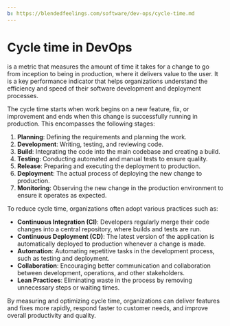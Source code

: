 ```yaml
---
b: https://blendedfeelings.com/software/dev-ops/cycle-time.md
---
```


# Cycle time in DevOps 
is a metric that measures the amount of time it takes for a change to go from inception to being in production, where it delivers value to the user. It is a key performance indicator that helps organizations understand the efficiency and speed of their software development and deployment processes.

The cycle time starts when work begins on a new feature, fix, or improvement and ends when this change is successfully running in production. This encompasses the following stages:

1. **Planning**: Defining the requirements and planning the work.
2. **Development**: Writing, testing, and reviewing code.
3. **Build**: Integrating the code into the main codebase and creating a build.
4. **Testing**: Conducting automated and manual tests to ensure quality.
5. **Release**: Preparing and executing the deployment to production.
6. **Deployment**: The actual process of deploying the new change to production.
7. **Monitoring**: Observing the new change in the production environment to ensure it operates as expected.

To reduce cycle time, organizations often adopt various practices such as:

- **Continuous Integration (CI)**: Developers regularly merge their code changes into a central repository, where builds and tests are run.
- **Continuous Deployment (CD)**: The latest version of the application is automatically deployed to production whenever a change is made.
- **Automation**: Automating repetitive tasks in the development process, such as testing and deployment.
- **Collaboration**: Encouraging better communication and collaboration between development, operations, and other stakeholders.
- **Lean Practices**: Eliminating waste in the process by removing unnecessary steps or waiting times.

By measuring and optimizing cycle time, organizations can deliver features and fixes more rapidly, respond faster to customer needs, and improve overall productivity and quality.